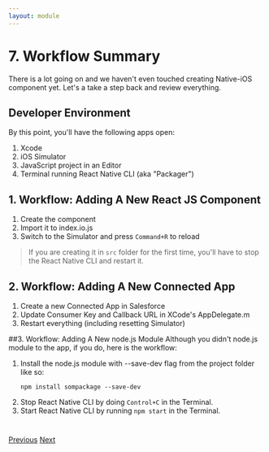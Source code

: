 ```yaml
---
layout: module
---
```

# 7. Workflow Summary
There is a lot going on and we haven't even touched creating Native-iOS component yet. Let's a take a step back and review everything.

## Developer Environment
By this point, you'll have the following apps open:
1. Xcode
2. iOS Simulator
3. JavaScript project in an Editor
4. Terminal running React Native CLI (aka "Packager")

## 1. Workflow: Adding A New React JS Component

1. Create the component
2. Import it to index.io.js
3. Switch to the Simulator and press `Command+R` to reload

> If you are creating it in `src` folder for the first time, you'll have to stop the React Native CLI and restart it.

## 2. Workflow: Adding A New Connected App

1. Create a new Connected App in Salesforce
2. Update Consumer Key and Callback URL in XCode's AppDelegate.m
3. Restart everything (including resetting Simulator)

##3. Workflow: Adding A New node.js Module
Although you didn't node.js module to the app, if you do, here is the workflow:

1. Install the node.js module with --save-dev flag from the project folder like so: 
	```
	npm install sompackage --save-dev
	```
2. Stop React Native CLI by doing `Control+C` in the Terminal.
3. Start React Native CLI by running `npm start` in the Terminal.


<div class="row" style="margin-top:40px;">
<div class="col-sm-12">
<a href="mobile-sdk-react-native-adding-a-new-custom-component.html" class="btn btn-default"><i class="glyphicon glyphicon-chevron-left"></i> Previous</a>
<a href="next.html" class="btn btn-default pull-right">Next <i class="glyphicon glyphicon-chevron-right"></i></a>
</div>
</div>
